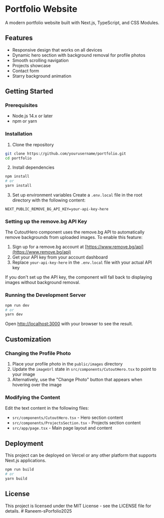 # Portfolio Website

A modern portfolio website built with Next.js, TypeScript, and CSS Modules.

## Features

- Responsive design that works on all devices
- Dynamic hero section with background removal for profile photos
- Smooth scrolling navigation
- Projects showcase
- Contact form
- Starry background animation

## Getting Started

### Prerequisites

- Node.js 14.x or later
- npm or yarn

### Installation

1. Clone the repository
```bash
git clone https://github.com/yourusername/portfolio.git
cd portfolio
```

2. Install dependencies
```bash
npm install
# or
yarn install
```

3. Set up environment variables
Create a `.env.local` file in the root directory with the following content:
```
NEXT_PUBLIC_REMOVE_BG_API_KEY=your-api-key-here
```

### Setting up the remove.bg API Key

The CutoutHero component uses the remove.bg API to automatically remove backgrounds from uploaded images. To enable this feature:

1. Sign up for a remove.bg account at [https://www.remove.bg/api](https://www.remove.bg/api)
2. Get your API key from your account dashboard
3. Replace `your-api-key-here` in the `.env.local` file with your actual API key

If you don't set up the API key, the component will fall back to displaying images without background removal.

### Running the Development Server

```bash
npm run dev
# or
yarn dev
```

Open [http://localhost:3000](http://localhost:3000) with your browser to see the result.

## Customization

### Changing the Profile Photo

1. Place your profile photo in the `public/images` directory
2. Update the `imageUrl` state in `src/components/CutoutHero.tsx` to point to your image
3. Alternatively, use the "Change Photo" button that appears when hovering over the image

### Modifying the Content

Edit the text content in the following files:
- `src/components/CutoutHero.tsx` - Hero section content
- `src/components/ProjectsSection.tsx` - Projects section content
- `src/app/page.tsx` - Main page layout and content

## Deployment

This project can be deployed on Vercel or any other platform that supports Next.js applications.

```bash
npm run build
# or
yarn build
```

## License

This project is licensed under the MIT License - see the LICENSE file for details. # Raneem-sPorfolio2025
